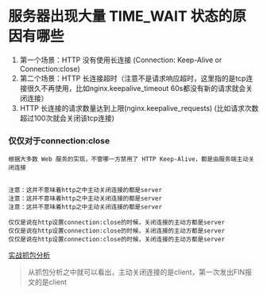 # 服务器出现大量 TIME_WAIT 状态的原因有哪些

1. 第一个场景：HTTP 没有使用长连接 (Connection: Keep-Alive or Connection:close)
2. 第二个场景：HTTP 长连接超时（注意不是请求响应超时，这里指的是tcp连接很久不再使用，比如nginx.keepalive_timeout 60s都没有新的请求就会关闭连接）
3. HTTP 长连接的请求数量达到上限(nginx.keepalive_requests) (比如请求次数超过100次就会关闭该tcp连接)


### 仅仅对于connection:close
```
根据大多数 Web 服务的实现，不管哪一方禁用了 HTTP Keep-Alive，都是由服务端主动关闭连接


注意：这并不意味着http之中主动关闭连接的都是server
注意：这并不意味着http之中主动关闭连接的都是server
注意：这并不意味着http之中主动关闭连接的都是server

仅仅是说在http设置connection:close的时候，关闭连接的主动方都是server
仅仅是说在http设置connection:close的时候，关闭连接的主动方都是server
仅仅是说在http设置connection:close的时候，关闭连接的主动方都是server
```

[实战抓包分析](https://xiaolincoding.com/network/3_tcp/tcp_tcpdump.html#%E8%A7%A3%E5%AF%86-tcp-%E4%B8%89%E6%AC%A1%E6%8F%A1%E6%89%8B%E5%92%8C%E5%9B%9B%E6%AC%A1%E6%8C%A5%E6%89%8B)

> 从抓包分析之中就可以看出，主动关闭连接的是client，第一次发出FIN报文的是client